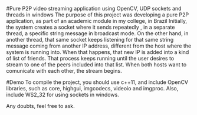 #Pure P2P video streaming application using OpenCV, UDP sockets and threads in windows
The purpose of this project was developing a pure P2P application, as part of an academic module in my college, in Brazil
Initially, the system creates a socket where it sends repeatedly , in a separate thread, a specific string message in broadcast mode. On the other hand, in another thread, that same socket keeps listening for that same string message coming from another IP address, different from the host where the system is running into.
When that happens, that new IP is added into a kind of list of friends.
That process keeps running until the user desires to stream to one of the peers included into that list.
When both hosts want to comunicate with each other, the stream begins.

#Demo
To compile the project, you should use c++11, and include OpenCV libraries, such as core, highgui, imgcodecs, videoio and imgproc. Also, include WS2_32 for using sockets in windows.

Any doubts, feel free to ask.
